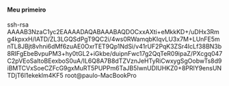#### Meu primeiro



ssh-rsa AAAAB3NzaC1yc2EAAAADAQABAAABAQDOCxxAXti+eMkkKD+/uDHx3Rmg4kpxxH/lATD/ZL3LGQSdPgT9QC2i/4ws0RWamqbKIqvLU3x7M+LUnFE5mnTL8JBjt8vhni6dMf6zuAE0OxrTET9Qp1NdSi/v41rUF2PqK3ZSr4IcLf38BN3b8RIFgEbeBvpuPM3+hy0tGL2+iGkbe/duipnFwc17g2QqTeR09ipaZ/PXcgq047C2pVEoSaltoBEexboS0uA/IL6Q8A7B8dTZVznJeHTyRiCwxygSgOobwTs8d9iBMTCVxSoeCZFcG9gxMuRT5PUPPm6TaJB5IwnUDIUHKZ0+8PRlY9ensUNTDjT6I1ekeklm4KF5 root@paulo-MacBookPro
